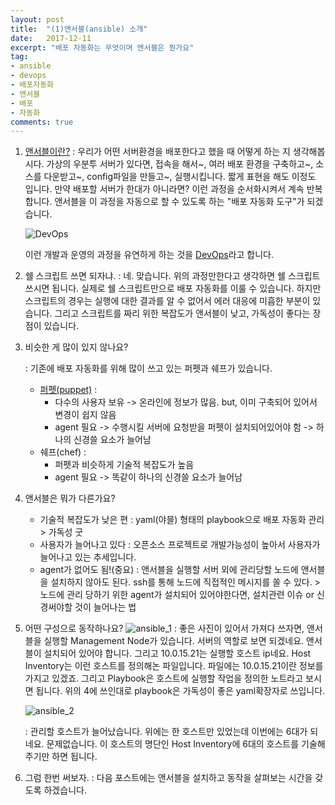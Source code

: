 ```yaml
---
layout: post
title:  "(1)앤서블(ansible) 소개"
date:   2017-12-11
excerpt: "배포 자동화는 무엇이며 앤서블은 뭔가요"
tag:
- ansible
- devops
- 배포자동화
- 앤서블
- 배포
- 자동화
comments: true
---
```



1. [앤서블이란?](https://www.ansible.com/)
   : 우리가 어떤 서버환경을 배포한다고 했을 때 어떻게 하는 지 생각해봅시다. 가상의 우분투 서버가 있다면, 접속을 해서~, 여러 배포 환경을 구축하고~, 소스를 다운받고~, config파일을 만들고~, 실행시킵니다. 짧게 표현을 해도 이정도 입니다. 만약 배포할 서버가 한대가 아니라면? 이런 과정을 순서화시켜서 계속 반복합니다. 앤서블을 이 과정을 자동으로 할 수 있도록 하는 "배포 자동화 도구"가 되겠습니다.

   ![DevOps](https://www.contegix.com/wp-content/uploads/2017/06/devops-process.png)

   이런 개발과 운영의 과정을 유연하게 하는 것을 [DevOps](https://ko.wikipedia.org/wiki/%EB%8D%B0%EB%B8%8C%EC%98%B5%EC%8A%A4)라고 합니다. 

2. 쉘 스크립트 쓰면 되자냐.
   : 네. 맞습니다. 위의 과정만한다고 생각하면 쉘 스크립트 쓰시면 됩니다. 실제로 쉘 스크립트만으로 배포 자동화를 이룰 수 있습니다. 하지만 스크립트의 경우는 실행에 대한 결과를 알 수 없어서 에러 대응에 미흡한 부분이 있습니다. 그리고 스크립트를 짜리 위한 복잡도가 앤서블이 낮고, 가독성이 좋다는 장점이 있습니다.

3. 비슷한 게 많이 있지 않나요?

   : 기존에 배포 자동화를 위해 많이 쓰고 있는 퍼펫과 쉐프가 있습니다.

   - [퍼펫(puppet)](https://puppet.com/) : 
     - 다수의 사용자 보유 -> 온라인에 정보가 많음. but, 이미 구축되어 있어서 변경이 쉽지 않음
     - agent 필요 -> 수행시킬 서버에 요청받을 퍼펫이 설치되어있어야 함 -> 하나의 신경쓸 요소가 늘어남
   - 쉐프(chef) : 
     - 퍼펫과 비슷하게 기술적 복잡도가 높음
     - agent 필요 -> 똑같이 하나의 신경쓸 요소가 늘어남

4. 앤서블은 뭐가 다른가요?

   - 기술적 복잡도가 낮은 편 : yaml(야믈) 형태의 playbook으로 배포 자동화 관리 > 가독성 굿
   - 사용자가 늘어나고 있다 : 오픈소스 프로젝트로 개발가능성이 높아서 사용자가 늘어나고 있는 추세입니다.
   - agent가 없어도 됨!(중요) : 앤서블을 실행할 서버 외에 관리당할 노드에 앤서블을 설치하지 않아도 된다. ssh를 통해 노드에 직접적인 메시지를 쏠 수 있다. > 노드에 관리 당하기 위한 agent가 설치되어 있어야한다면, 설치관련 이슈 or 신경써야할 것이 늘어나는 법

5. 어떤 구성으로 동작하나요?
   ![ansible_1](https://sysadmincasts.com/static/extra/43-ansible-deployment-workflow.png)
   : 좋은 사진이 있어서 가져다 쓰자면, 앤서블을 실행할 Management Node가 있습니다. 서버의 역할로 보면 되겠네요. 앤서블이 설치되어 있어야 합니다. 그리고 10.0.15.21는 실행할 호스트 ip네요. Host Inventory는 이런 호스트를 정의해논 파일입니다. 파일에는 10.0.15.21이란 정보를 가지고 있겠죠. 그리고 Playbook은 호스트에 실행할 작업을 정의한 노트라고 보시면 됩니다. 위의 4에 쓰인대로 playbook은 가독성이 좋은 yaml확장자로 쓰입니다.

   ![ansible_2](https://sysadmincasts.com/static/extra/43-ansible-multi-node-deployment-workflow.png)

   : 관리할 호스트가 늘어났습니다. 위에는 한 호스트만 있었는데 이번에는 6대가 되네요. 문제없습니다. 이 호스트의 명단인 Host Inventory에 6대의 호스트를 기술해주기만 하면 됩니다. 

6. 그럼 한번 써보자.
   : 다음 포스트에는 앤서블을 설치하고 동작을 살펴보는 시간을 갖도록 하겠습니다.

